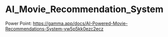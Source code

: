 # AI_Movie_Recommendation_System

Power Point: https://gamma.app/docs/AI-Powered-Movie-Recommendations-System-yw5p5kk0ezc2ecz
